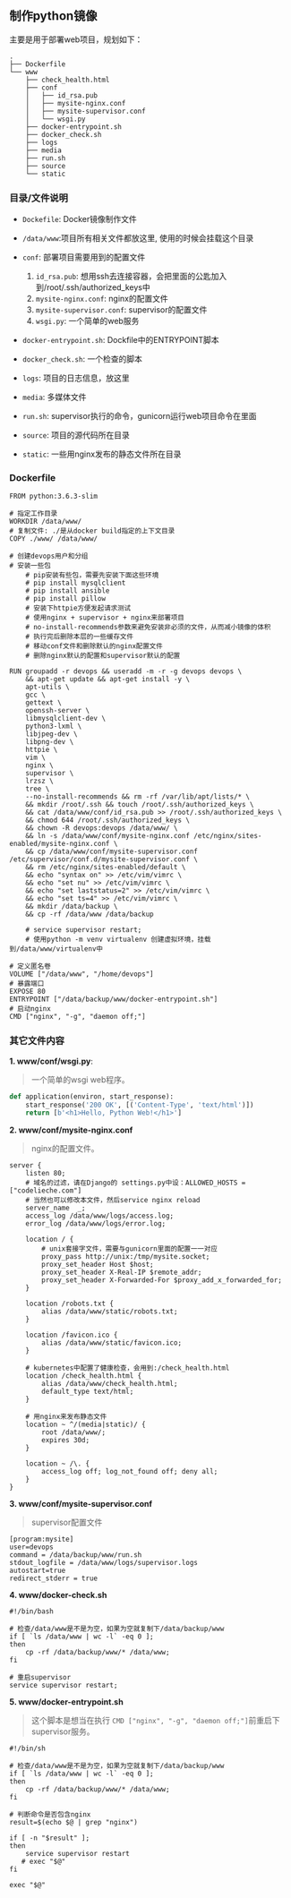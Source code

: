 ## 制作python镜像

主要是用于部署web项目，规划如下：

```
.
├── Dockerfile
└── www
    ├── check_health.html
    ├── conf
    │   ├── id_rsa.pub
    │   ├── mysite-nginx.conf
    │   ├── mysite-supervisor.conf
    │   └── wsgi.py
    ├── docker-entrypoint.sh
    ├── docker_check.sh
    ├── logs
    ├── media
    ├── run.sh
    ├── source
    └── static
```

### 目录/文件说明
- `Dockefile`: Docker镜像制作文件
- `/data/www`:项目所有相关文件都放这里, 使用的时候会挂载这个目录
- `conf`: 部署项目需要用到的配置文件
    1. `id_rsa.pub`: 想用ssh去连接容器，会把里面的公匙加入到/root/.ssh/authorized_keys中
    2. `mysite-nginx.conf`: nginx的配置文件
    3. `mysite-supervisor.conf`: supervisor的配置文件
    4. `wsgi.py`: 一个简单的web服务
    
- `docker-entrypoint.sh`: Dockfile中的ENTRYPOINT脚本
- `docker_check.sh`: 一个检查的脚本
- `logs`: 项目的日志信息，放这里
- `media`: 多媒体文件
- `run.sh`: supervisor执行的命令，gunicorn运行web项目命令在里面
- `source`: 项目的源代码所在目录
- `static`: 一些用nginx发布的静态文件所在目录

### Dockerfile

```shell
FROM python:3.6.3-slim

# 指定工作目录
WORKDIR /data/www/
# 复制文件: ./是从docker build指定的上下文目录
COPY ./www/ /data/www/

# 创建devops用户和分组
# 安装一些包
	# pip安装有些包，需要先安装下面这些环境
	# pip install mysqlclient
	# pip install ansible
	# pip install pillow
	# 安装下httpie方便发起请求测试
	# 使用nginx + supervisor + nginx来部署项目
	# no-install-recommends参数来避免安装非必须的文件，从而减小镜像的体积
	# 执行完后删除本层的一些缓存文件
	# 移动conf文件和删除默认的nginx配置文件
	# 删除nginx默认的配置和supervisor默认的配置

RUN groupadd -r devops && useradd -m -r -g devops devops \
    && apt-get update && apt-get install -y \
	apt-utils \
	gcc \
	gettext \
	openssh-server \
	libmysqlclient-dev \
	python3-lxml \
	libjpeg-dev \
	libpng-dev \
	httpie \
	vim \
	nginx \
	supervisor \
	lrzsz \
	tree \
    --no-install-recommends && rm -rf /var/lib/apt/lists/* \
	&& mkdir /root/.ssh && touch /root/.ssh/authorized_keys \
	&& cat /data/www/conf/id_rsa.pub >> /root/.ssh/authorized_keys \
	&& chmod 644 /root/.ssh/authorized_keys \
	&& chown -R devops:devops /data/www/ \
	&& ln -s /data/www/conf/mysite-nginx.conf /etc/nginx/sites-enabled/mysite-nginx.conf \
	&& cp /data/www/conf/mysite-supervisor.conf /etc/supervisor/conf.d/mysite-supervisor.conf \
	&& rm /etc/nginx/sites-enabled/default \
	&& echo "syntax on" >> /etc/vim/vimrc \
	&& echo "set nu" >> /etc/vim/vimrc \
	&& echo "set laststatus=2" >> /etc/vim/vimrc \
	&& echo "set ts=4" >> /etc/vim/vimrc \
	&& mkdir /data/backup \
	&& cp -rf /data/www /data/backup

	# service supervisor restart;
	# 使用python -m venv virtualenv 创建虚拟环境，挂载到/data/www/virtualenv中

# 定义匿名卷
VOLUME ["/data/www", "/home/devops"]
# 暴露端口
EXPOSE 80
ENTRYPOINT ["/data/backup/www/docker-entrypoint.sh"]
# 启动nginx
CMD ["nginx", "-g", "daemon off;"]
```


### 其它文件内容

**1. www/conf/wsgi.py**:
> 一个简单的wsgi web程序。

```python
def application(environ, start_response):
    start_response('200 OK', [('Content-Type', 'text/html')])
    return [b'<h1>Hello, Python Web!</h1>']
```

**2. www/conf/mysite-nginx.conf**
> nginx的配置文件。

```
server {
    listen 80;
	# 域名的过滤，请在Django的 settings.py中设：ALLOWED_HOSTS = ["codelieche.com"]
	# 当然也可以修改本文件，然后service nginx reload
    server_name  _;
    access_log /data/www/logs/access.log;
    error_log /data/www/logs/error.log;

    location / {
	    # unix套接字文件，需要与gunicorn里面的配置一一对应
        proxy_pass http://unix:/tmp/mysite.socket;
        proxy_set_header Host $host;
        proxy_set_header X-Real-IP $remote_addr;
        proxy_set_header X-Forwarded-For $proxy_add_x_forwarded_for;
    }

    location /robots.txt {
        alias /data/www/static/robots.txt;
    }

    location /favicon.ico {
        alias /data/www/static/favicon.ico;
    }

    # kubernetes中配置了健康检查，会用到:/check_health.html
    location /check_health.html {
        alias /data/www/check_health.html;
		default_type text/html;
    }

	# 用nginx来发布静态文件
    location ~ ^/(media|static)/ {
        root /data/www/;
        expires 30d;
    }

    location ~ /\. {
        access_log off; log_not_found off; deny all;
    }
}
```

**3. www/conf/mysite-supervisor.conf**

> supervisor配置文件

```
[program:mysite]
user=devops
command = /data/backup/www/run.sh
stdout_logfile = /data/www/logs/supervisor.logs
autostart=true
redirect_stderr = true
```

**4. www/docker-check.sh**

```shell
#!/bin/bash

# 检查/data/www是不是为空，如果为空就复制下/data/backup/www
if [ `ls /data/www | wc -l` -eq 0 ];
then
	cp -rf /data/backup/www/* /data/www;
fi

# 重启supervisor
service supervisor restart;
```

**5. www/docker-entrypoint.sh**

> 这个脚本是想当在执行 `CMD ["nginx", "-g", "daemon off;"]`前重启下supervisor服务。

```shell
#!/bin/sh

# 检查/data/www是不是为空，如果为空就复制下/data/backup/www
if [ `ls /data/www | wc -l` -eq 0 ];
then
	cp -rf /data/backup/www/* /data/www;
fi

# 判断命令是否包含nginx
result=$(echo $@ | grep "nginx")

if [ -n "$result" ];
then
    service supervisor restart
   # exec "$@"
fi

exec "$@"
```
